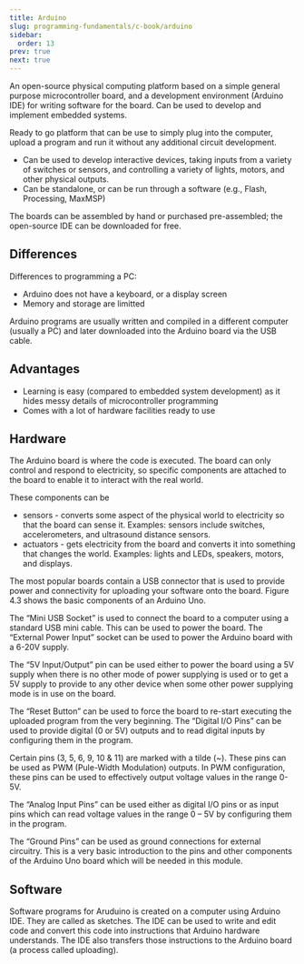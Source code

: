 ```yaml
---
title: Arduino
slug: programming-fundamentals/c-book/arduino
sidebar:
  order: 13
prev: true
next: true
---
```


An open-source physical computing platform based on a simple general purpose
microcontroller board, and a development environment (Arduino IDE) for writing
software for the board. Can be used to develop and implement embedded systems.

Ready to go platform that can be use to simply plug into the computer, upload a
program and run it without any additional circuit development.

- Can be used to develop interactive devices, taking inputs from a variety of
  switches or sensors, and controlling a variety of lights, motors, and other
  physical outputs.
- Can be standalone, or can be run through a software (e.g., Flash, Processing,
  MaxMSP)

The boards can be assembled by hand or purchased pre-assembled; the open-source
IDE can be downloaded for free.

## Differences

Differences to programming a PC:

- Arduino does not have a keyboard, or a display screen
- Memory and storage are limitted

Arduino programs are usually written and compiled in a different computer
(usually a PC) and later downloaded into the Arduino board via the USB cable.

## Advantages

- Learning is easy (compared to embedded system development) as it hides messy
  details of microcontroller programming
- Comes with a lot of hardware facilities ready to use

## Hardware

The Arduino board is where the code is executed. The board can only control and
respond to electricity, so specific components are attached to the board to
enable it to interact with the real world.

These components can be

- sensors - converts some aspect of the physical world to electricity so that
  the board can sense it. Examples: sensors include switches, accelerometers,
  and ultrasound distance sensors.
- actuators - gets electricity from the board and converts it into something
  that changes the world. Examples: lights and LEDs, speakers, motors, and
  displays.

The most popular boards contain a USB connector that is used to provide power
and connectivity for uploading your software onto the board. Figure 4.3 shows
the basic components of an Arduino Uno.

The “Mini USB Socket” is used to connect the board to a computer using a
standard USB mini cable. This can be used to power the board. The “External
Power Input” socket can be used to power the Arduino board with a 6-20V supply.

The “5V Input/Output” pin can be used either to power the board using a 5V
supply when there is no other mode of power supplying is used or to get a 5V
supply to provide to any other device when some other power supplying mode is in
use on the board.

The “Reset Button” can be used to force the board to re-start executing the
uploaded program from the very beginning. The “Digital I/O Pins” can be used to
provide digital (0 or 5V) outputs and to read digital inputs by configuring them
in the program.

Certain pins (3, 5, 6, 9, 10 & 11) are marked with a tilde (~). These pins can
be used as PWM (Pule-Width Modulation) outputs. In PWM configuration, these pins
can be used to effectively output voltage values in the range 0-5V.

The “Analog Input Pins” can be used either as digital I/O pins or as input pins
which can read voltage values in the range 0 – 5V by configuring them in the
program.

The “Ground Pins” can be used as ground connections for external circuitry. This
is a very basic introduction to the pins and other components of the Arduino Uno
board which will be needed in this module.

## Software

Software programs for Aruduino is created on a computer using Arduino IDE. They
are called as sketches. The IDE can be used to write and edit code and convert
this code into instructions that Arduino hardware understands. The IDE also
transfers those instructions to the Arduino board (a process called uploading).
